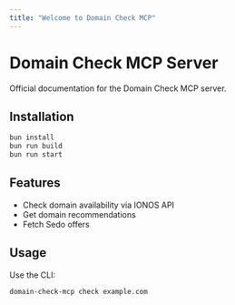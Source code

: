 ```yaml
---
title: "Welcome to Domain Check MCP"
---
```


# Domain Check MCP Server

Official documentation for the Domain Check MCP server.

## Installation

```bash
bun install
bun run build
bun run start
```

## Features

- Check domain availability via IONOS API
- Get domain recommendations
- Fetch Sedo offers

## Usage

Use the CLI:

```bash
domain-check-mcp check example.com
```
